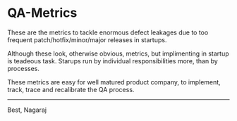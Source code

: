 # QA-Metrics


These are the metrics to tackle enormous defect leakages due to too frequent patch/hotfix/minor/major releases in startups.

Although these look, otherwise obvious, metrics, but implimenting in startup is teadeous task.
Starups run by individual responsibilities more, than by processes.

These metrics are easy for well matured product company, to implement, track, trace and recalibrate the QA process.

--------
Best,
Nagaraj
